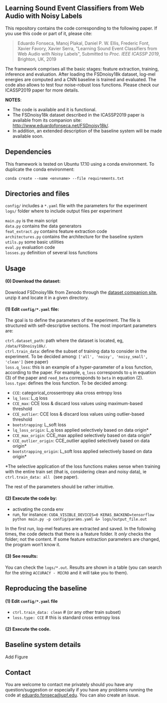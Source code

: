 
## Learning Sound Event Classifiers from Web Audio with Noisy Labels

This repository contains the code corresponding to the following paper. If you use this code or part of it, please cite:

>Eduardo Fonseca, Manoj Plakal, Daniel P. W. Ellis, Frederic Font, Xavier Favory, Xavier Serra, "Learning Sound Event Classifiers from Web Audio with Noisy Labels", Submitted to *Proc. IEEE ICASSP 2019*, Brighton, UK, 2019

The framework comprises all the basic stages: feature extraction, training, inference and evaluation. After loading the FSDnoisy18k dataset, log-mel energies are computed and a CNN baseline is trained and evaluated. The code also allows to test four noise-robust loss functions. Please check our ICASSP2019 paper for more details.

**NOTES**: 
- The code is available and it is functional. 
- The FSDnoisy18k dataset described in the ICASSP2019 paper is available from its companion site: <a href="http://www.eduardofonseca.net/FSDnoisy18k/" target="_blank">http://www.eduardofonseca.net/FSDnoisy18k/</a>. 
- In addition, an extended description of the baseline system will be made available soon.

## Dependencies
This framework is tested on Ubuntu 17.10 using a conda environment. To duplicate the conda environment:

`conda create --name <envname> --file requirements.txt`


## Directories and files

`config/` includes a `*.yaml` file with the parameters for the experiment  
`logs/` folder where to include output files per experiment  

`main.py` is the main script  
`data.py` contains the data generators  
`feat_extract.py` contains feature extraction code  
`architectures.py` contains the architecture for the baseline system  
`utils.py` some basic utilities  
`eval.py` evaluation code  
`losses.py` definition of several loss functions  



## Usage

#### (0) Download the dataset:

Download FSDnoisy18k from Zenodo through the <a href="http://www.eduardofonseca.net/FSDnoisy18k/" target="_blank">dataset companion site</a>, unzip it and locate it in a given directory.

#### (1) Edit `config/*.yaml` file:

The goal is to define the parameters of the experiment. The file is structured with self-descriptive sections. The most important parameters are: 

`ctrl.dataset_path`: path where the dataset is located, eg, `/data/FSDnoisy18k/`.   
`ctrl.train_data`: define the subset of training data to consider in the experiment. To be decided among: `['all', 'noisy', 'noisy_small', 'clean']` (see paper)   
`loss.q_loss`: this is an example of a hyper-parameter of a loss function, according to the paper. For example, `q_loss` corresponds to `q` in equation (3) of the paper and `reed_beta` corresponds to `beta` in equation (2).  
`loss.type`: defines the loss function. To be decided among:

  - `CCE`: categorical_crossentropy aka cross entropy loss
  - `lq_loss`: L_q loss
  - `CCE_max`: CCE loss & discard loss values using maximum-based threshold
  - `CCE_outlier`: CCE loss & discard loss values using outlier-based threshold
  - `bootstrapping`: L_soft loss
  - `lq_loss_origin`: L_q loss applied selectively based on data origin*
  - `CCE_max_origin`: CCE_max applied selectively based on data origin*
  - `CCE_outlier_origin`: CCE_outlier applied selectively based on data origin*
  - `bootstrapping_origin`: L_soft loss applied selectively based on data origin*

*The selective application of the loss functions makes sense when training with the entire train set (that is, considering clean and noisy data), ie `ctrl.train_data: all ` (see paper).

The rest of the parameters should be rather intuitive.


#### (2) Execute the code by:
- activating the conda env 
- run, for instance: `CUDA_VISIBLE_DEVICES=0 KERAS_BACKEND=tensorflow python main.py -p config/params.yaml &> logs/output_file.out`

In the first run, log-mel features are extracted and saved. In the following times, the code detects that there is a feature folder. It *only* checks the folder; not the content. If some feature extraction parameters are changed, the program won’t know it.

#### (3) See results:

You can check the `logs/*.out`. Results are shown in a table (you can search for the string `ACCURACY - MICRO` and it will take you to them).


## Reproducing the baseline

#### (1) Edit `config/*.yaml` file

  - `ctrl.train_data: clean` # (or any other train subset)
  - `loss.type: CCE` # this is standard cross entropy loss
 
#### (2) Execute the code.

## Baseline system details

Add Figure

 
## Contact

You are welcome to contact me privately should you have any question/suggestion or especially if you have any problems running the code at eduardo.fonseca@upf.edu. You can also create an issue.


